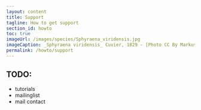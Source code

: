 ```yaml
---
layout: content
title: Support
tagline: How to get support
section_id: howto
toc: true
imageUrl: /images/species/Sphyraena_viridensis.jpg    
imageCaption: _Sphyraena viridensis_ Cuvier, 1829 - [Photo CC By Markus Döring](https://www.inaturalist.org/observations/87857259)
permalink: /howto/support
---
```


## TODO:
 - tutorials
 - mailinglist
 - mail contact
